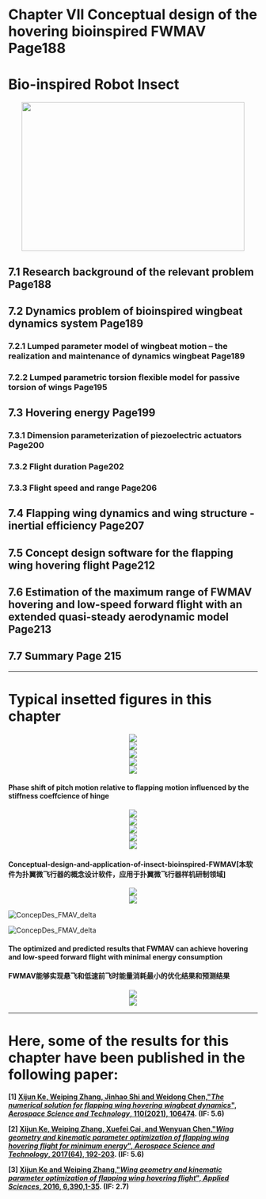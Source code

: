 ﻿# Chapter VII Conceptual design of the hovering bioinspired FWMAV									Page188

# Bio-inspired Robot Insect
<div align=center>
<img src="https://github.com/xijunke/Conceptual-design-and-application-of-insect-bioinspired-FWMAV/blob/master/pic_of_book/robot_insect.png" width="450" height="300"/>
</div>

## 7.1 Research background of the relevant problem											Page188

## 7.2 Dynamics problem of bioinspired wingbeat dynamics system 									Page189

### 7.2.1 Lumped parameter model of wingbeat motion – the realization and maintenance of dynamics wingbeat				Page189

### 7.2.2 Lumped parametric torsion flexible model for passive torsion of wings 							Page195

## 7.3 Hovering energy														 	Page199

### 7.3.1 Dimension parameterization of piezoelectric actuators	   								 	Page200

### 7.3.2 Flight duration													 	Page202

### 7.3.3 Flight speed and range												 	Page206

## 7.4 Flapping wing dynamics and wing structure - inertial efficiency								 	Page207

## 7.5 Concept design software for the flapping wing hovering flight								 	Page212

## 7.6 Estimation of the maximum range of FWMAV hovering and low-speed forward flight with an extended quasi-steady aerodynamic model	Page213

## 7.7 Summary																Page 215
---------------------------------------------------------------------------------------------------------  

# Typical insetted figures in this chapter
<div align=center>
<img src="https://github.com/xijunke/Conceptual-design-and-application-of-insect-bioinspired-FWMAV/blob/v1.0/Chapter7/pic_png/typicalfigure1.png" />
</div>

<div align=center>
<img src="https://github.com/xijunke/Conceptual-design-and-application-of-insect-bioinspired-FWMAV/blob/v1.0/Chapter7/pic_png/typicalfigure2.png" />
</div>

<div align=center>
<img src="https://github.com/xijunke/Conceptual-design-and-application-of-insect-bioinspired-FWMAV/blob/v1.0/Chapter7/pic_png/typicalfigure3.png" />
</div>

<div align=center>
<img src="https://github.com/xijunke/Conceptual-design-and-application-of-insect-bioinspired-FWMAV/blob/v1.0/Chapter7/pic_png/typicalfigure4.png" />
</div>

<div align=center>
<img src="https://github.com/xijunke/Conceptual-design-and-application-of-insect-bioinspired-FWMAV/blob/v1.0/Chapter7/pic_png/typicalfigure5.png" />
</div>

#### Phase shift of pitch motion relative to flapping motion influenced by the stiffness coeffcience of hinge
<div align=center>
<img src="https://github.com/xijunke/Conceptual-design-and-application-of-insect-bioinspired-FWMAV/blob/v1.0/Chapter7/pic_png/typicalfigure6.png" />
</div>

<div align=center>
<img src="https://github.com/xijunke/Conceptual-design-and-application-of-insect-bioinspired-FWMAV/blob/v1.0/Chapter7/pic_png/typicalfigure7.png" />
</div>

<div align=center>
<img src="https://github.com/xijunke/Conceptual-design-and-application-of-insect-bioinspired-FWMAV/blob/v1.0/Chapter7/pic_png/typicalfigure8.png" />
</div>

<div align=center>
<img src="https://github.com/xijunke/Conceptual-design-and-application-of-insect-bioinspired-FWMAV/blob/v1.0/Chapter7/pic_png/typicalfigure9.png" />
</div>

<div align=center>
<img src="https://github.com/xijunke/Conceptual-design-and-application-of-insect-bioinspired-FWMAV/blob/v1.0/Chapter7/pic_png/typicalfigure10.png" />
</div>

#### Conceptual-design-and-application-of-insect-bioinspired-FWMAV[本软件为扑翼微飞行器的概念设计软件，应用于扑翼微飞行器样机研制领域]
<div align=center>
<img src="https://github.com/xijunke/Conceptual-design-and-application-of-insect-bioinspired-FWMAV/blob/v1.0/Chapter7/pic_png/typicalfigure11.png" />
</div>

<div align=center>
<img src="https://github.com/xijunke/Conceptual-design-and-application-of-insect-bioinspired-FWMAV/blob/v1.0/Chapter7/pic_png/typicalfigure12.png" />
</div>

![ConcepDes_FMAV_delta](https://github.com/xijunke/ConcepDes_FMAV_delta/blob/master/pic_GUI/main_GUI.bmp)

![ConcepDes_FMAV_delta](https://github.com/xijunke/ConcepDes_FMAV_delta/blob/master/pic_GUI/%E8%BD%AF%E4%BB%B6%E7%95%8C%E9%9D%A2-ConcepDes_FMAV_delta.bmp)

#### The optimized and predicted results that FWMAV can achieve hovering and low-speed forward flight with minimal energy consumption
#### FWMAV能够实现悬飞和低速前飞时能量消耗最小的优化结果和预测结果
<div align=center>
<img src="https://github.com/xijunke/Conceptual-design-and-application-of-insect-bioinspired-FWMAV/blob/v1.0/Chapter7/pic_png/typicalfigure13.png" />
</div>

<div align=center>
<img src="https://github.com/xijunke/Conceptual-design-and-application-of-insect-bioinspired-FWMAV/blob/v1.0/Chapter7/pic_png/typicalfigure14.png" />
</div>

---------------------------------------------------------------------------------------------------------   
# Here, some of the results for this chapter have been published in the following paper:

**[1] [Xijun Ke, Weiping Zhang, Jinhao Shi and Weidong Chen,"*The numerical solution for flapping wing hovering wingbeat dynamics*", ***Aerospace Science and Technology***, 110(2021), 106474](https://doi.org/10.1016/j.ast.2020.106474). (IF: 5.6)**

**[2] [Xijun Ke, Weiping Zhang, Xuefei Cai, and Wenyuan Chen,"*Wing geometry and kinematic parameter optimization of flapping wing hovering flight for minimum energy*", ***Aerospace Science and Technology***, 2017(64), 192-203](https://doi.org/10.1016/j.ast.2017.01.019). (IF: 5.6)**

**[3] [Xijun Ke and Weiping Zhang,"*Wing geometry and kinematic parameter optimization of flapping wing hovering flight*", ***Applied Sciences***, 2016, 6,390,1-35](https://doi.org/10.3390/app6120390). (IF: 2.7)**